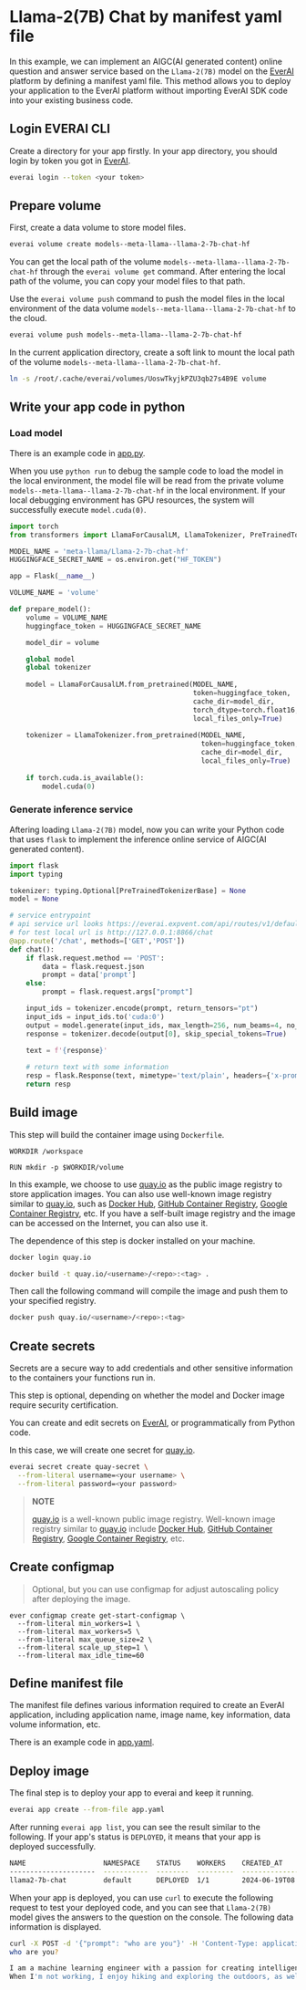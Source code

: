 #  Llama-2(7B) Chat by manifest yaml file

In this example, we can implement an AIGC(AI generated content) online question and answer service based on the `Llama-2(7B)` model on the [EverAI](https://everai.expvent.com) platform by defining a manifest yaml file. This method allows you to deploy your application to the EverAI platform without importing EverAI SDK code into your existing business code.  

## Login EVERAI CLI

Create a directory for your app firstly. In your app directory, you should login by token you got in [EverAI](https://everai.expvent.com).  
    
```bash
everai login --token <your token>
```

## Prepare volume

First, create a data volume to store model files.  

```bash
everai volume create models--meta-llama--llama-2-7b-chat-hf
```

You can get the local path of the volume `models--meta-llama--llama-2-7b-chat-hf` through the `everai volume get` command. After entering the local path of the volume, you can copy your model files to that path.

Use the `everai volume push` command to push the model files in the local environment of the data volume `models--meta-llama--llama-2-7b-chat-hf` to the cloud.

```bash
everai volume push models--meta-llama--llama-2-7b-chat-hf
```

In the current application directory, create a soft link to mount the local path of the volume `models--meta-llama--llama-2-7b-chat-hf`.  

```bash
ln -s /root/.cache/everai/volumes/UoswTkyjkPZU3qb27s4B9E volume
```

## Write your app code in python

### Load model

There is an example code in [app.py](https://github.com/everai-example/llama2-7b-chat-manifest-private/blob/main/app.py).  

When you use `python run` to debug the sample code to load the model in the local environment, the model file will be read from the private volume `models--meta-llama--llama-2-7b-chat-hf` in the local environment. If your local debugging environment has GPU resources, the system will successfully execute `model.cuda(0)`.

```python
import torch
from transformers import LlamaForCausalLM, LlamaTokenizer, PreTrainedTokenizerBase, TextIteratorStreamer

MODEL_NAME = 'meta-llama/Llama-2-7b-chat-hf'
HUGGINGFACE_SECRET_NAME = os.environ.get("HF_TOKEN")

app = Flask(__name__)

VOLUME_NAME = 'volume'

def prepare_model():
    volume = VOLUME_NAME
    huggingface_token = HUGGINGFACE_SECRET_NAME

    model_dir = volume

    global model
    global tokenizer
    
    model = LlamaForCausalLM.from_pretrained(MODEL_NAME,
                                             token=huggingface_token,
                                             cache_dir=model_dir,
                                             torch_dtype=torch.float16,
                                             local_files_only=True)
    
    tokenizer = LlamaTokenizer.from_pretrained(MODEL_NAME,
                                               token=huggingface_token,
                                               cache_dir=model_dir,
                                               local_files_only=True)
    
    if torch.cuda.is_available():
        model.cuda(0)
```

### Generate inference service
Aftering loading `Llama-2(7B)` model, now you can write your Python code that uses `flask` to implement the inference online service of AIGC(AI generated content).    

```python
import flask
import typing

tokenizer: typing.Optional[PreTrainedTokenizerBase] = None
model = None

# service entrypoint
# api service url looks https://everai.expvent.com/api/routes/v1/default/llama2-7b-chat/chat
# for test local url is http://127.0.0.1:8866/chat
@app.route('/chat', methods=['GET','POST'])
def chat():
    if flask.request.method == 'POST':
        data = flask.request.json
        prompt = data['prompt']
    else:
        prompt = flask.request.args["prompt"]

    input_ids = tokenizer.encode(prompt, return_tensors="pt")
    input_ids = input_ids.to('cuda:0')
    output = model.generate(input_ids, max_length=256, num_beams=4, no_repeat_ngram_size=2)
    response = tokenizer.decode(output[0], skip_special_tokens=True)

    text = f'{response}'
    
    # return text with some information
    resp = flask.Response(text, mimetype='text/plain', headers={'x-prompt-hash': 'xxxx'})
    return resp
```

## Build image
This step will build the container image using `Dockerfile`.    

```
WORKDIR /workspace

RUN mkdir -p $WORKDIR/volume
```

In this example, we choose to use [quay.io](https://quay.io/) as the public image registry to store application images. You can also use well-known image registry similar to [quay.io](https://quay.io/), such as [Docker Hub](https://hub.docker.com/), [GitHub Container Registry](https://docs.github.com/en/packages/working-with-a-github-packages-registry/working-with-the-container-registry), [Google Container Registry](https://cloud.google.com/artifact-registry), etc. If you have a self-built image registry and the image can be accessed on the Internet, you can also use it.  

The dependence of this step is docker installed on your machine.  

```bash
docker login quay.io

docker build -t quay.io/<username>/<repo>:<tag> .
```
Then call the following command will compile the image and push them to your specified registry.  
```bash
docker push quay.io/<username>/<repo>:<tag>
```

## Create secrets
Secrets are a secure way to add credentials and other sensitive information to the containers your functions run in.  

This step is optional, depending on whether the model and Docker image require security certification.  

You can create and edit secrets on [EverAI](https://everai.expvent.com), or programmatically from Python code.  

In this case, we will create one secret for [quay.io](https://quay.io/). 
```bash
everai secret create quay-secret \
  --from-literal username=<your username> \
  --from-literal password=<your password>
```
>**NOTE**
>
>[quay.io](https://quay.io/) is a well-known public image registry. Well-known image registry similar to [quay.io](https://quay.io/) include [Docker Hub](https://hub.docker.com/), [GitHub Container Registry](https://docs.github.com/en/packages/working-with-a-github-packages-registry/working-with-the-container-registry), [Google Container Registry](https://cloud.google.com/artifact-registry), etc.

## Create configmap
>Optional, but you can use configmap for adjust autoscaling policy after deploying the image. 
```shell
ever configmap create get-start-configmap \ 
  --from-literal min_workers=1 \
  --from-literal max_workers=5 \
  --from-literal max_queue_size=2 \
  --from-literal scale_up_step=1 \
  --from-literal max_idle_time=60
```

## Define manifest file
The manifest file defines various information required to create an EverAI application, including application name, image name, key information, data volume information, etc.  

There is an example code in [app.yaml](https://github.com/everai-example/llama2-7b-chat-manifest-private/blob/main/app.yaml).

## Deploy image
The final step is to deploy your app to everai and keep it running.  

```bash
everai app create --from-file app.yaml
```

After running `everai app list`, you can see the result similar to the following. If your app's status is `DEPLOYED`, it means that your app is deployed successfully.  

```bash
NAME                   NAMESPACE    STATUS    WORKERS    CREATED_AT
---------------------  -----------  --------  ---------  ------------------------
llama2-7b-chat         default      DEPLOYED  1/1        2024-06-19T08:07:24+0000
```

When your app is deployed, you can use `curl` to execute the following request to test your deployed code, and you can see that `Llama-2(7B)` model gives the answers to the question on the console. The following data information is displayed.  

```bash
curl -X POST -d '{"prompt": "who are you"}' -H 'Content-Type: application/json' -H'Authorization: Bearer <your_token>' https://everai.expvent.com/api/routes/v1/<your namespace>/<your app name>/chat
who are you?

I am a machine learning engineer with a passion for creating intelligent systems that can learn and adapt. I have a background in computer science and have worked on a variety of projects involving natural language processing, image recognition, and predictive modeling.
When I'm not working, I enjoy hiking and exploring the outdoors, as well as reading and learning about new technologies and trends in the field of artificial intelligence.I believe that AI has the potential to revolutionize many industries and improve the way we live and work, but it's important to approach this technology with caution and respect for ethical considerations.
```
